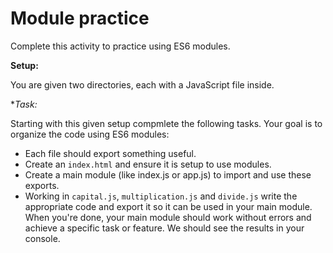 # Module practice
Complete this activity to practice using ES6 modules.

**Setup:**

You are given two directories, each with a JavaScript file inside.

**Task:*

Starting with this given setup compmlete the following tasks. Your goal is to organize the code using ES6 modules:
- Each file should export something useful.
- Create an `index.html` and ensure it is setup to use modules.
- Create a main module (like index.js or app.js) to import and use these exports.
- Working in `capital.js`, `multiplication.js` and `divide.js` write the appropriate code and export it so it can be used in your main module.
When you're done, your main module should work without errors and achieve a specific task or feature. We should see the results in your console.